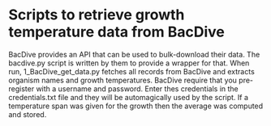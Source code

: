 # Scripts to retrieve growth temperature data from BacDive
BacDive provides an API that can be used to bulk-download their data. The bacdive.py script is written by them to provide a wrapper for that. When run, 1_BacDive_get_data.py fetches all records from BacDive and extracts organism names and growth temperatures. BacDive require that you pre-register with a username and password. Enter thes credentials in the credentials.txt file and they will be automagically used by the script. If a temperature span was given for the growth then the average was computed and stored.
